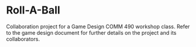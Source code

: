 # Roll-A-Ball
Collaboration project for a Game Design COMM 490 workshop class.  Refer to the game design document for further details on the project and its collaborators.
